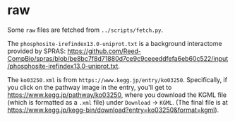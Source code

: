 # raw

Some `raw` files are fetched from `../scripts/fetch.py`. 

The `phosphosite-irefindex13.0-uniprot.txt` is
a background interactome provided by SPRAS: https://github.com/Reed-CompBio/spras/blob/be8bc7f8d71880d7ce9c9ceeeddfefa6eb60c522/input/phosphosite-irefindex13.0-uniprot.txt.

The `ko03250.xml` is from `https://www.kegg.jp/entry/ko03250`. Specifically, if you click on the pathway image in the entry,
you'll get to https://www.kegg.jp/pathway/ko03250, where you download the KGML file (which is formatted as a `.xml` file)
under `Download` -> `KGML`. (The final file is at https://www.kegg.jp/kegg-bin/download?entry=ko03250&format=kgml).
